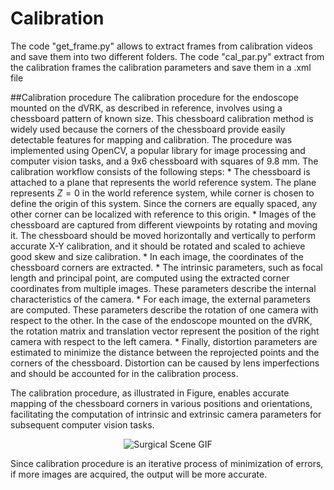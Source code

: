 # Calibration
The code "get_frame.py" allows to extract frames from calibration videos and save them into two different folders. 
The code "cal_par.py" extract from the calibration frames the calibration parameters and save them in a .xml file



##Calibration procedure
The calibration procedure for the endoscope mounted on the dVRK, as described in reference, involves using a chessboard pattern of known size. This chessboard calibration method is widely used because the corners of the chessboard provide easily detectable features for mapping and calibration. The procedure was implemented using OpenCV, a popular library for image processing and computer vision tasks, and a 9x6 chessboard with squares of 9.8 mm. The calibration workflow consists of the following steps:
    * The chessboard is attached to a plane that represents the world reference system. The plane represents $Z=0$ in the world reference system, while corner is chosen to define the origin of this system. Since the corners are equally spaced, any other corner can be localized with reference to this origin.
    * Images of the chessboard are captured from different viewpoints by rotating and moving it. The chessboard should be moved horizontally and vertically to perform accurate X-Y calibration, and it should be rotated and scaled to achieve good skew and size calibration.
    * In each image, the coordinates of the chessboard corners are extracted. 
    * The intrinsic parameters, such as focal length and principal point, are computed using the extracted corner coordinates from multiple images. These parameters describe the internal characteristics of the camera.
    * For each image, the external parameters are computed. These parameters describe the rotation of one camera with respect to the other. In the case of the endoscope mounted on the dVRK, the rotation matrix and translation vector represent the position of the right camera with respect to the left camera.
    * Finally, distortion parameters are estimated to minimize the distance between the reprojected points and the corners of the chessboard. Distortion can be caused by lens imperfections and should be accounted for in the calibration process.

The calibration procedure, as illustrated in Figure, enables accurate mapping of the chessboard corners in various positions and orientations, facilitating the computation of intrinsic and extrinsic camera parameters for subsequent computer vision tasks.

<center>
  <img src="surgical_scene.gif" alt="Surgical Scene GIF">
</center>

Since calibration procedure is an iterative process of minimization of errors, if more images are acquired, the output will be more accurate.
